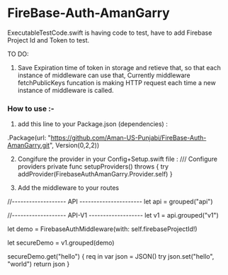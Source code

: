 # FireBase-Auth-AmanGarry


ExecutableTestCode.swift is having code to test, have to add Firebase Project Id and Token to test.

TO DO:

1. Save Expiration time of token in storage and retieve that, so that each instance of middleware can use that, Currently middleware fetchPublicKeys funcation is making HTTP request each time a new instance of middleware is called.


### How to use :-
1.  add this line to your Package.json (dependencies) :

.Package(url: "https://github.com/Aman-US-Punjabi/FireBase-Auth-AmanGarry.git", Version(0,2,2))

2. Congifure the provider in your Config+Setup.swift file :
/// Configure providers
private func setupProviders() throws {
    try addProvider(FirebaseAuthAmanGarry.Provider.self)
}

3. Add the middleware to your routes

//-------------------  API  ----------------------
let api = grouped("api")

//-------------------  API-V1  -------------------
let v1 = api.grouped("v1")

let demo = FirebaseAuthMiddleware(with: self.firebaseProjectId!)

let secureDemo = v1.grouped(demo)

secureDemo.get("hello") { req in
    var json = JSON()
    try json.set("hello", "world")
    return json
}
